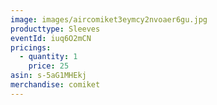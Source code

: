 ```yaml
---
image: images/aircomiket3eymcy2nvoaer6gu.jpg
producttype: Sleeves
eventId: iuq6O2mCN
pricings:
  - quantity: 1
    price: 25
asin: s-5aG1MHEkj
merchandise: comiket
---
```

